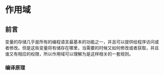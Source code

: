 # 作用域

## 前言

变量的存储几乎是所有的编程语言最基本的功能之一，并且可以提供给程序访问或者修改。但是这些变量将有储存在哪里，当需要的时候又如何修改或者获取，并且谁又有相应的权限，所以作用域可以理解为是这样相关的一套规则。

### 编译原理

